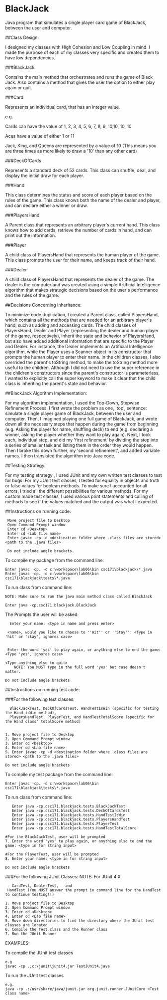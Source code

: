 # BlackJack
Java program that simulates a single player card game of BlackJack, between the user and computer.

##Class Design:

I designed my classes with High Cohesion and Low Coupling in mind.
I made the purpose of each of my classes very specific and created them to have low dependencies. 


###BlackJack

Contains the main method that orchestrates and runs the game of Black Jack. Also contains a method that gives the user the 
option to either play again or quit.  


###Card

Represents an individual card, that has an integer value. 

e.g. 

Cards can have the value of 1, 2, 3, 4, 5, 6, 7, 8, 9, 10,10, 10, 10

Aces have a value of either 1 or 11

Jack, King, and Queens are represented by a value of 10
(This means you are three times as more likely to draw a '10' than any other card)

###DeckOfCards

Represents a standard deck of 52 cards. This class can shuffle, deal, and display the initial 
draw for each player.

###Hand

This class determines the status and score of each player based on the rules of the game. This class knows both the name
of the dealer and player, and can declare either a winner or draw. 

###PlayersHand

A Parent class that represents an arbitrary player's current hand. This class knows how to add cards, retrieve the number of
cards in hand, and can print out the information. 

###Player

A child class of PlayersHand that represents the human player of the game. This class prompts the user for their name, 
and keeps track of their hand. 

###Dealer

A child class of PlayersHand that represents the dealer of the game. The dealer is the computer and was created using 
a simple Artificial Intelligence algorithm that makes strategic decisions based on the user's performance and the rules 
of the game. 


##Decisions Concerning Inheritance:

To minimize code duplication, I created a Parent class, called PlayersHand, which contains all the 
methods that are needed for an arbitrary player's hand, such as adding and accessing cards. The child classes of 
PlayersHand, Dealer and Player (representing the dealer and human player of the game, respectively), 
inherit the state and behavior of PlayersHand, but also have added additional information that are 
specific to the Player and Dealer. For instance, the Dealer implements an Artificial Intelligence algorithm, while the 
Player uses a Scanner object in its constructor that prompts the human player to enter their name. 
In the children classes, I also overrided the parent's toString method, to make the toString method
more useful to the children. Although I did not need to use the super reference in the children's 
constructors since the parent's constructor is parameterless, I wanted to explicitly call the super
keyword to make it clear that the child class is inheriting the parent's state and behavior. 


##BlackJack Algorithm Implementation: 

For my algorithm implementation, I used the Top-Down, Stepwise Refinement Process. I first wrote the 
problem as one, 'top', sentence: simulate a single player game of BlackJack, between the user and 
computer. Then, I imagined playing one full game of BlackJack, and wrote down all the necessary steps 
that happen during the game from beginning (e.g. Asking the player for name, shuffling deck) to end 
(e.g. declaring a winner, asking the player whether they want to play again). Next, I took each, 
individual step, and did my 'first refinement' by dividing the step into a series of smaller task and
listing them in the order they would happen. Then I broke this down further, my 'second refinement', 
and added variable names. I then translated the algorithm into Java code. 


##Testing Strategy:

For my testing strategy , I used JUnit and my own written test classes to test for bugs. For my JUnit
test classes, I tested for equality in objects and truth or false values for boolean methods.
To make sure I accounted for all errors, I tried all the different possibilities for various methods. 
For my custom made test classes, I used various print statements and calling of methods to see if the 
values matched and the output was what I expected. 


##Instructions on running code: 

```
 Move project file to Desktop
 Open Command Prompt window
 Enter cd <Desktop>
 Enter cd <Lab file name>
 Enter javac -cp -d <destination folder where .class files are stored> <path to the .java files>
 
 Do not include angle brackets.
```


To compile my package from the command line:
	
 	Enter javac -cp. -d c:\workspace\lab06\bin csc171\blackjack\*.java
	Enter javac -cp. -d c:\workspace\lab06\bin csc171\blackjack\tests\*.java
	

To run class from command line: 
	
	NOTE: Make sure to run the java main method class called BlackJack
	
	Enter java -cp.csc171.blackjack.BlackJack


The Prompts the user will be asked:

```
  Enter your name: <type in name and press enter>
  
 <name>, would you like to choose to ''Hit'' or ''Stay'': <Type in 'hit' or 'stay', ignores case>

 
 Enter the word 'yes' to play again, or anything else to end the game: <Type 'yes', ignores case>
 																		<Type anything else to quit>
 	NOTE: You MUST type in the full word 'yes' but case doesn't matter.

Do not include angle brackets

```

##Instructions on running test code: 

###For the following test classes:

```
  BlackJackTest, DeckOfCardsTest, HandTestIsWin (specific for testing the Hand isWin method),
  PlayersHandTest, PlayerTest, and HandTestTotalScore (specific for the Hand class' totalScore method)
  	
   
1. Move project file to Desktop
2. Open Command Prompt window
3. Enter cd <Desktop> 
4. Enter cd <Lab file name> 
5. Enter javac -cp -d <destination folder where .class files are stored> <path to the .java files>

Do not include angle brackets
```

To compile my test package from the command line:
	
	Enter javac -cp. -d c:\workspace\lab06\bin csc171\blackjack\tests\*.java
	

To run class from command line: 
```	
   Enter java -cp.csc171.blackjack.tests.BlackJackTest
   Enter java -cp.csc171.blackjack.tests.DeckOfCardsTest
   Enter java -cp.csc171.blackjack.tests.HandTestIsWin
   Enter java -cp.csc171.blackjack.tests.PlayersHandTest
   Enter java -cp.csc171.blackjack.tests.PlayerTest
   Enter java -cp.csc171.blackjack.tests.HandTestTotalScore
```
```
#For the BlackJackTest, user will be prompted
7. Enter the word 'yes' to play again, or anything else to end the game: <type in for string input>

#For the PlayerTest, user will be prompted 
8. Enter your name: <type in for string input>

Do not include angle brackets
```

###For the following JUnit Classes:
NOTE: For JUnit 4.X

``` 
 - CardTest, DealerTest,   and 
 HandTest (You MUST answer the prompt in command line for the HandTest to continue testing!!)

1. Move project file to Desktop
2. Open Command Prompt window
3. Enter cd <Desktop> 
4. Enter cd <Lab file name>
5. Move down directories to find the directory where the JUnit test classes are located
6. Compile the Test class and the Runner class
7. Run the JUnit Runner
```
EXAMPLES: 

To compile the JUnit test classes

	e.g
	javac -cp .;c:\junit\junit4.jar TestJUnit4.java
	
To run the JUnit test classes

	e.g.
	java -cp .:/usr/share/java/junit.jar org.junit.runner.JUnitCore <Test class name>
